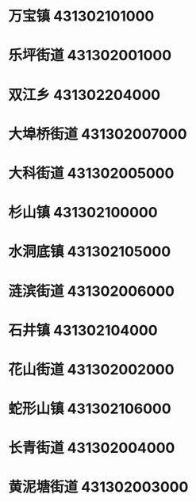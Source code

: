 # 万宝镇 431302101000
# 乐坪街道 431302001000
# 双江乡 431302204000
# 大埠桥街道 431302007000
# 大科街道 431302005000
# 杉山镇 431302100000
# 水洞底镇 431302105000
# 涟滨街道 431302006000
# 石井镇 431302104000
# 花山街道 431302002000
# 蛇形山镇 431302106000
# 长青街道 431302004000
# 黄泥塘街道 431302003000
